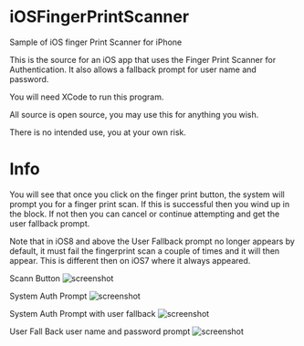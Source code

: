 # iOSFingerPrintScanner
Sample of iOS finger Print Scanner for iPhone


This is the source for an iOS app that uses the Finger Print Scanner for Authentication. It also allows a fallback prompt for user name and password.

You will need XCode to run this program.

All source is open source, you may use this for anything you wish.

There is no intended use, you at your own risk.

# Info
You will see that once you click on the finger print button, the system will prompt you for a finger print scan. If this is successful then you wind up in the block. If not then you can cancel or continue attempting and get the user fallback prompt.

Note that in iOS8 and above the User Fallback prompt no longer appears by default, it must fail the fingerprint scan a couple of times and it will then appear. This is different then on iOS7 where it always appeared.

Scann Button
![screenshot](https://github.com/ThomasJay/iOSFingerPrintScanner/blob/master/home.png)

System Auth Prompt
![screenshot](https://github.com/ThomasJay/iOSFingerPrintScanner/blob/master/auth.png)

System Auth Prompt with user fallback
![screenshot](https://github.com/ThomasJay/iOSFingerPrintScanner/blob/master/auth_enterpasword.png)

User Fall Back user name and password prompt
![screenshot](https://github.com/ThomasJay/iOSFingerPrintScanner/blob/master/login.png)
